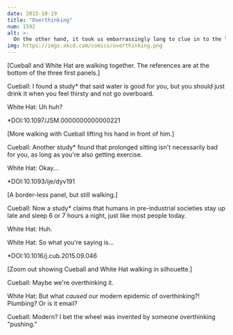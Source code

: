 ```yaml
---
date: 2015-10-19
title: "Overthinking"
num: 1592
alt: >-
  On the other hand, it took us embarrassingly long to clue in to the lung cancer/cigarette thing, so I guess the real lesson is "figuring out which ideas are true is hard."
img: https://imgs.xkcd.com/comics/overthinking.png
---
```

[Cueball and White Hat are walking together. The references are at the bottom of the three first panels.]

Cueball: I found a study\* that said water is good for you, but you should just drink it when you feel thirsty and not go overboard.

White Hat: Uh huh?

\*DOI:10.1097/JSM.0000000000000221

[More walking with Cueball lifting his hand in front of him.]

Cueball: Another study\* found that prolonged sitting isn't necessarily bad for you, as long as you're also getting exercise.

White Hat: Okay...

\*DOI:10.1093/ije/dyv191

[A border-less panel, but still walking.]

Cueball: Now a study\* claims that humans in pre-industrial societies stay up late and sleep 6 or 7 hours a night, just like most people today.

White Hat: Huh.

White Hat: So what you're saying is...

\*DOI:10.1016/j.cub.2015.09.046

[Zoom out showing Cueball and White Hat walking in silhouette.]

Cueball: Maybe we're overthinking it.

White Hat: But what *caused* our modern epidemic of overthinking?! Plumbing? Or is it email?

Cueball: Modern? I bet the wheel was invented by someone overthinking "pushing."